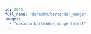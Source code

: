 ```yaml
---
id: 2645
full_name: "darachm/bartender_munge"
images: 
  - "darachm-bartender_munge-latest"
---
```

